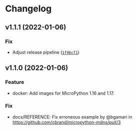 # Changelog #

<!--next-version-placeholder-->

## v1.1.1 (2022-01-06)
### Fix
* Adjust release pipeline ([`1f96cf1`](https://github.com/cbrand/micropython-mdns/commit/1f96cf1ca2adb769b40d8d838165f5819c07f519))


## v1.1.0 (2022-01-06)
### Feature
* docker: Add images for MicroPython 1.16 and 1.17.

### Fix
* docs/REFERENCE: Fix erroneous example by @bgamari in https://github.com/cbrand/micropython-mdns/pull/3
